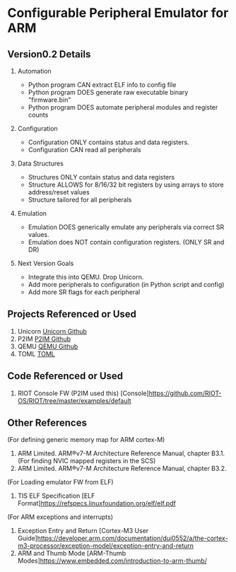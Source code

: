 Configurable Peripheral Emulator for ARM
========================================

Version0.2 Details
----

1. Automation
   - Python program CAN extract ELF info to config file
   - Python program DOES generate raw executable binary "firmware.bin"
   - Python program DOES automate peripheral modules and register counts
     
2. Configuration
   - Configuration ONLY contains status and data registers.
   - Configuration CAN read all peripherals
   
3. Data Structures
   - Structures ONLY contain status and data registers
   - Structure ALLOWS for 8/16/32 bit registers by using arrays to store address/reset values
   - Structure tailored for all peripherals

4. Emulation
   - Emulation DOES generically emulate any peripherals via correct SR values.
   - Emulation does NOT contain configuration registers. (ONLY SR and DR)
   
5. Next Version Goals
   - Integrate this into QEMU. Drop Unicorn. 
   - Add more peripherals to configuration (in Python script and config)
   - Add more SR flags for each peripheral
 
Projects Referenced or Used
---------------------------
1) Unicorn [Unicorn Github](https://github.com/unicorn-engine/unicorn)
2) P2IM [P2IM Github](https://github.com/RiS3-Lab/p2im)
3) QEMU [QEMU Github](https://github.com/qemu/qemu)
4) TOML [TOML](https://toml.io/en/)  

Code Referenced or Used
-----------------------
1) RIOT Console FW (P2IM used this) [Console]https://github.com/RIOT-OS/RIOT/tree/master/examples/default


Other References
----------------
(For defining generic memory map for ARM cortex-M)
1) ARM Limited. ARM®v7-M Architecture Reference Manual, chapter B3.1.
(For finding NVIC mapped registers in the SCS)
2) ARM Limited. ARM®v7-M Architecture Reference Manual, chapter B3.2.

(For Loading emulator FW from ELF)
1) TIS ELF Specification [ELF Format]https://refspecs.linuxfoundation.org/elf/elf.pdf

(For ARM exceptions and interrupts)
1) Exception Entry and Return [Cortex-M3 User Guide]https://developer.arm.com/documentation/dui0552/a/the-cortex-m3-processor/exception-model/exception-entry-and-return
2) ARM and Thumb Mode [ARM-Thumb Modes]https://www.embedded.com/introduction-to-arm-thumb/


